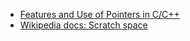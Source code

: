 - [Features and Use of Pointers in C/C++](https://www.geeksforgeeks.org/features-and-use-of-pointers-in-c-c/)
- [Wikipedia docs: Scratch space](https://en.wikipedia.org/wiki/Scratch_space)
